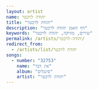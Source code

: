 ```yaml
---
layout: artist
name: יהודה לויכטר
title: "יהודה לויכטר"
description: "דף האמן יהודה לויכטר"
keywords: "שירים, מוזיקה, יהודה לויכטר"
permalink: /artists/יהודה-לויכטר/
redirect_from:
  - /artists/list/יהודה לויכטר
songs:
  - number: "32753"
    name: "אין דבר"
    album: "סינגלים"
    artist: "יהודה לויכטר"
---
```

